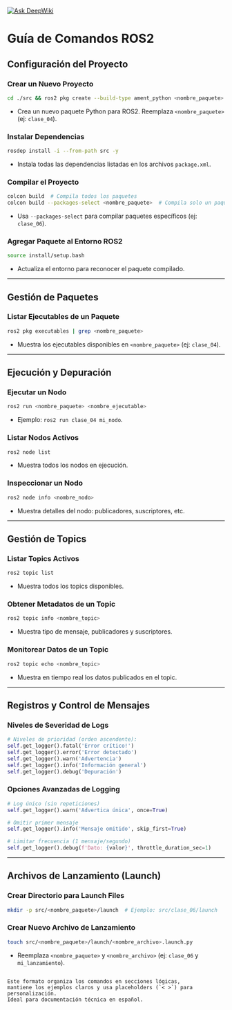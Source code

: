 [![Ask DeepWiki](https://deepwiki.com/badge.svg)](https://deepwiki.com/AlessandroKlein/Robotica_2025)

# Guía de Comandos ROS2

## Configuración del Proyecto

### Crear un Nuevo Proyecto
```bash
cd ./src && ros2 pkg create --build-type ament_python <nombre_paquete> && cd ..
```
- Crea un nuevo paquete Python para ROS2. Reemplaza `<nombre_paquete>` (ej: `clase_04`).

### Instalar Dependencias
```bash
rosdep install -i --from-path src -y
```
- Instala todas las dependencias listadas en los archivos `package.xml`.

### Compilar el Proyecto
```bash
colcon build  # Compila todos los paquetes
colcon build --packages-select <nombre_paquete>  # Compila solo un paquete
```
- Usa `--packages-select` para compilar paquetes específicos (ej: `clase_06`).

### Agregar Paquete al Entorno ROS2
```bash
source install/setup.bash
```
- Actualiza el entorno para reconocer el paquete compilado.

---

## Gestión de Paquetes

### Listar Ejecutables de un Paquete
```bash
ros2 pkg executables | grep <nombre_paquete>
```
- Muestra los ejecutables disponibles en `<nombre_paquete>` (ej: `clase_04`).

---

## Ejecución y Depuración

### Ejecutar un Nodo
```bash
ros2 run <nombre_paquete> <nombre_ejecutable>
```
- Ejemplo: `ros2 run clase_04 mi_nodo`.

### Listar Nodos Activos
```bash
ros2 node list
```
- Muestra todos los nodos en ejecución.

### Inspeccionar un Nodo
```bash
ros2 node info <nombre_nodo>
```
- Muestra detalles del nodo: publicadores, suscriptores, etc.

---

## Gestión de Topics

### Listar Topics Activos
```bash
ros2 topic list
```
- Muestra todos los topics disponibles.

### Obtener Metadatos de un Topic
```bash
ros2 topic info <nombre_topic>
```
- Muestra tipo de mensaje, publicadores y suscriptores.

### Monitorear Datos de un Topic
```bash
ros2 topic echo <nombre_topic>
```
- Muestra en tiempo real los datos publicados en el topic.

---

## Registros y Control de Mensajes

### Niveles de Severidad de Logs
```python
# Niveles de prioridad (orden ascendente):
self.get_logger().fatal('Error crítico!')
self.get_logger().error('Error detectado')
self.get_logger().warn('Advertencia')
self.get_logger().info('Información general')
self.get_logger().debug('Depuración')
```

### Opciones Avanzadas de Logging
```python
# Log único (sin repeticiones)
self.get_logger().warn('Advertica única', once=True)

# Omitir primer mensaje
self.get_logger().info('Mensaje omitido', skip_first=True)

# Limitar frecuencia (1 mensaje/segundo)
self.get_logger().debug(f'Dato: {valor}', throttle_duration_sec=1)
```

---

## Archivos de Lanzamiento (Launch)

### Crear Directorio para Launch Files
```bash
mkdir -p src/<nombre_paquete>/launch  # Ejemplo: src/clase_06/launch
```

### Crear Nuevo Archivo de Lanzamiento
```bash
touch src/<nombre_paquete>/launch/<nombre_archivo>.launch.py
```
- Reemplaza `<nombre_paquete>` y `<nombre_archivo>` (ej: `clase_06` y `mi_lanzamiento`).
```

Este formato organiza los comandos en secciones lógicas,
mantiene los ejemplos claros y usa placeholders (`< >`) para personalización.
Ideal para documentación técnica en español.
